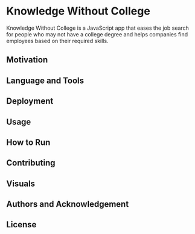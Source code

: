 # Knowledge Without College

Knowledge Without College is a JavaScript app that eases the job search for people who may not have a college degree and helps companies find employees based on their required skills.

## Motivation

## Language and Tools

## Deployment

## Usage

## How to Run

## Contributing

## Visuals

## Authors and Acknowledgement

## License